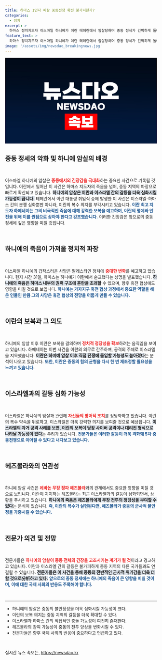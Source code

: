 ```yaml
---
title: 하마스 1인자 피살 중동전쟁 확전 불가피한가?
categories:
  - 정치
excerpt: >
  하마스 정치지도자 이스마일 하니예가 이란 테헤란에서 암살당하며 중동 정세가 긴박하게 돌아가고 있습니다. 이란은 가혹한 징벌을 예고하며 보복을 다짐, 5차 중동전쟁 발발 우려가 커지고 있습니다. 이 사건은 휴전 협상에도 악영향을 미칠 가능성이 높습니다.
feature_text: >
  하마스 정치지도자 이스마일 하니예가 이란 테헤란에서 암살당하며 중동 정세가 긴박하게 돌아가고 있습니다. 이란은 가혹한 징벌을 예고하며 보복을 다짐, 5차 중동전쟁 발발 우려가 커지고 있습니다. 이 사건은 휴전 협상에도 악영향을 미칠 가능성이 높습니다.
image: '/assets/img/newsdao_breakingnews.jpg'
---
```


<p><img src="/assets/img/newsdao_breakingnews.jpg" alt="flaretime 속보" /></p>

<h2 data-ke-size="size26">중동 정세의 악화 및 하니예 암살의 배경</h2>

<p data-ke-size="size16">&nbsp;</p>

<p>이스마엘 하니예의 암살은 <b><span style="color: #ee2323;">중동에서의 긴장감을 극대화</span></b>하는 중요한 사건으로 기록될 것입니다. 이란에서 일어난 이 사건은 하마스 지도자의 죽음을 넘어, 중동 지역의 파장으로 빠르게 확산되고 있습니다. <b><span style="background-color: #21538527;">하니예의 암살은 이란과 이스라엘 간의 갈등을 더욱 심화시킬 가능성이 큽니다.</span></b> 테헤란에서 이란 대통령 취임식 중에 발생한 이 사건은 이스라엘-하마스 간의 분쟁 심화뿐만 아니라, 이란의 복수 의지를 부각시키고 있습니다. <b><span style="color: #1a5490;">이란 최고 지도자 하메네이는 그의 비극적인 죽음에 대해 강력한 보복을 예고하며, 이란의 명예와 안전을 위해 이를 원점으로 삼아야 한다고 강조했습니다.</span></b> 이러한 긴장감은 앞으로의 중동 정세에 깊은 영향을 미칠 것입니다.</p>

<p data-ke-size="size16">&nbsp;</p>

<h2 data-ke-size="size26">하니예의 죽음이 가져올 정치적 파장</h2>

<p data-ke-size="size16">&nbsp;</p>

<p>이스마엘 하니예의 갑작스러운 사망은 팔레스타인 정치에 <b><span style="color: #ee2323;">중대한 변화</span></b>를 예고하고 있습니다. 현지 시간 31일, 하마스는 하니예가 이란에서 순교했다는 성명을 발표했습니다. <b><span style="background-color: #21538527;">하니예의 죽음은 하마스 내부의 권력 구조에 혼란을 초래할</span></b> 수 있으며, 향후 휴전 협상에도 영향을 미칠 것으로 보입니다. <b><span style="color: #1a5490;">하니예는 가자지구 휴전 협상 과정에서 중요한 역할을 해온 인물인 만큼 그의 사망은 휴전 협상의 전망을 어둡게 만들 수 있습니다.</span></b></p>

<p data-ke-size="size16">&nbsp;</p>

<h2 data-ke-size="size26">이란의 보복과 그 의도</h2>

<p data-ke-size="size16">&nbsp;</p>

<p>하니예의 암살 이후 이란은 보복을 결의하며 <b><span style="color: #ee2323;">정치적 정당성을 확보</span></b>하려는 움직임을 보이고 있습니다. 하메네이는 이번 사건을 이란의 의무로 간주하며, 공격의 주체로 이스라엘을 지목했습니다. <b><span style="background-color: #21538527;">이란은 하미예 암살 이후 직접 전쟁에 돌입할 가능성도 높아졌다</span></b>는 분석이 나오고 있습니다. <b><span style="color: #1a5490;">또한, 이란은 중동의 힘의 균형을 다시 한 번 재조정할 필요성을 느끼고 있습니다.</span></b></p>

<p data-ke-size="size16">&nbsp;</p>

<h2 data-ke-size="size26">이스라엘과의 갈등 심화 가능성</h2>

<p data-ke-size="size16">&nbsp;</p>

<p>이스라엘은 하니예의 암살과 관련해 <b><span style="color: #ee2323;">자신들의 방어적 조치</span></b>를 정당화하고 있습니다. 이란의 복수 약속을 뒤로하고, 이스라엘은 더욱 강력한 의지를 보여줄 것으로 예상됩니다. <b><span style="background-color: #21538527;">이스라엘의 과거 공격 사례를 보면, 이란의 보복이 당장 사이버 공격이나 대리전 형식으로 나타날 가능성이 있다</span></b>는 우려가 있습니다. <b><span style="color: #1a5490;">전문가들은 이러한 갈등이 더욱 격화돼 5차 중동전쟁으로 이어질 수 있다고 내다보고 있습니다.</span></b></p>

<p data-ke-size="size16">&nbsp;</p>

<h2 data-ke-size="size26">헤즈볼라와의 연관성</h2>

<p data-ke-size="size16">&nbsp;</p>

<p>하니예 암살 사건은 <b><span style="color: #ee2323;">레바논 무장 정파 헤즈볼라</span></b>와의 관계에서도 중요한 영향을 미칠 것으로 보입니다. 이란이 지지하는 헤즈볼라는 최근 이스라엘과의 갈등이 심화되면서, 상황을 주시하고 있습니다. <b><span style="background-color: #21538527;">하니예의 죽음은 헤즈볼라에게 무장 전투의 정당성을 부여할 수 있다</span></b>는 분석이 있습니다. <b><span style="color: #1a5490;">즉, 이란의 복수가 실현된다면, 헤즈볼라가 중동의 군사적 불안정을 가중시킬 수 있습니다.</span></b></p>

<p data-ke-size="size16">&nbsp;</p>

<h2 data-ke-size="size26">전문가 의견 및 전망</h2>

<p data-ke-size="size16">&nbsp;</p>

<p>전문가들은 <b><span style="color: #ee2323;">하니예의 암살이 중동 전체의 긴장을 고조시키는 계기가 될 것</span></b>이라고 경고하고 있습니다. 이란과 이스라엘 간의 갈등은 불가피하게 중동 지역의 다른 국가들과도 연결될 수 있습니다. <b><span style="background-color: #21538527;">전문가들은 이 사건을 통해 중동의 전반적인 군사적 위기감을 더욱 더할 것으로分析하고 있다.</span></b> <b><span style="color: #1a5490;">앞으로의 중동 정세에는 하니예의 죽음이 큰 영향을 미칠 것이며, 이에 대한 국제 사회의 반응도 주목해야 합니다.</span></b></p>

<p data-ke-size="size16">&nbsp;</p>

<hr/>

<ul>
  <li>하니예의 암살은 중동의 불안정성을 더욱 심화시킬 가능성이 크다.</li>
  <li>이란의 보복 의지는 중동 지역의 갈등을 더욱 확대할 수 있다.</li>
  <li>이스라엘과 하마스 간의 직접적인 충돌 가능성이 여전히 존재한다.</li>
  <li>헤즈볼라의 참여 가능성이 중동의 전투 양상을 변화시킬 수 있다.</li>
  <li>전문가들은 향후 국제 사회의 반응이 중요하다고 언급하고 있다.</li>
</ul>

<p data-ke-size="size16">&nbsp;</p>
실시간 뉴스 속보는, <a href="https://newsdao.kr" rel="dofollow">https://newsdao.kr</a>


